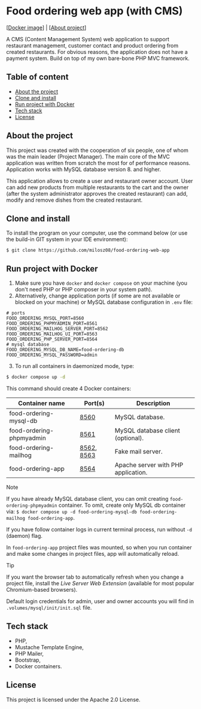 # Food ordering web app (with CMS)

[[Docker image](https://hub.docker.com/r/milosz08/food-ordering-web-app)] |
[[About project](https://miloszgilga.pl/project/food-ordering-web-app)]

A CMS (Content Management System) web application to support restaurant management, customer contact and product ordering from created
restaurants. For obvious reasons, the application does not have a payment system. Build on top of my own bare-bone PHP MVC framework.

## Table of content

* [About the project](#about-the-project)
* [Clone and install](#clone-and-install)
* [Run project with Docker](#run-project-with-docker)
* [Tech stack](#tech-stack)
* [License](#license)

## About the project

This project was created with the cooperation of six people, one of whom was the main leader (Project Manager). The main core of the MVC
application was written from scratch the most for of performance reasons. Application works with MySQL database version 8. and higher.

This application allows to create a user and restaurant owner account. User can add new products from multiple restaurants to the cart and
the owner (after the system administrator approves the created restaurant) can add, modify and remove dishes from the created restaurant.

## Clone and install

To install the program on your computer, use the command below (or use the build-in GIT system in your IDE environment):

```
$ git clone https://github.com/milosz08/food-ordering-web-app
```

## Run project with Docker

1. Make sure you have `docker` and `docker compose` on your machine (you don't need PHP or PHP composer in your system path).
2. Alternatively, change application ports (if some are not available or blocked on your machine) or MySQL database configuration in `.env`
   file:

```properties
# ports
FOOD_ORDERING_MYSQL_PORT=8560
FOOD_ORDERING_PHPMYADMIN_PORT=8561
FOOD_ORDERING_MAILHOG_SERVER_PORT=8562
FOOD_ORDERING_MAILHOG_UI_PORT=8563
FOOD_ORDERING_PHP_SERVER_PORT=8564
# mysql database
FOOD_ORDERING_MYSQL_DB_NAME=food-ordering-db
FOOD_ORDERING_MYSQL_PASSWORD=admin
```

3. To run all containers in daemonized mode, type:

```bash
$ docker compose up -d
```

This command should create 4 Docker containers:

| Container name           | Port(s)                                                      | Description                         |
|--------------------------|--------------------------------------------------------------|-------------------------------------|
| food-ordering-mysql-db   | [8560](http://localhost:8560)                                | MySQL database.                     |
| food-ordering-phpmyadmin | [8561](http://localhost:8561)                                | MySQL database client (optional).   |
| food-ordering-mailhog    | [8562](http://localhost:8562), [8563](http://localhost:8563) | Fake mail server.                   |
| food-ordering-app        | [8564](http://localhost:8564)                                | Apache server with PHP application. |

> [!NOTE]
> If you have already MySQL database client, you can omit creating `food-ordering-phpmyadmin` container. To omit, create only MySQL db
> container via: `$ docker compose up -d food-ordering-mysql-db food-ordering-mailhog food-ordering-app`.

If you have follow container logs in current terminal process, run without `-d` (daemon) flag.

In `food-ordering-app` project files was mounted, so when you run container and make some changes in project files, app will automatically
reload.

> [!TIP]
> If you want the browser tab to automatically refresh when you change a project file, install the *Live Server Web Extension* (available
> for most popular Chromium-based browsers).

Default login credentials for admin, user and owner accounts you will find in `.volumes/mysql/init/init.sql` file.

## Tech stack

* PHP,
* Mustache Template Engine,
* PHP Mailer,
* Bootstrap,
* Docker containers.

## License

This project is licensed under the Apache 2.0 License.
